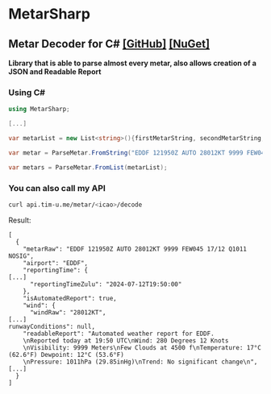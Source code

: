 # MetarSharp

## Metar Decoder for C# [[GitHub]](https://github.com/Tim-Unger/MetarSharp) [[NuGet]](https://www.nuget.org/packages/MetarSharp/)

**Library that is able to parse almost every metar, also allows creation of a JSON and Readable Report**


### Using C#
```cs
using MetarSharp;

[...]

var metarList = new List<string>(){firstMetarString, secondMetarString, ...};

var metar = ParseMetar.FromString("EDDF 121950Z AUTO 28012KT 9999 FEW045 17/12 Q1011 NOSIG");

var metars = ParseMetar.FromList(metarList);
```

### You can also call my API

```bash
curl api.tim-u.me/metar/<icao>/decode
```
Result:
```
[
  {
    "metarRaw": "EDDF 121950Z AUTO 28012KT 9999 FEW045 17/12 Q1011 NOSIG",
    "airport": "EDDF",
    "reportingTime": {
[...]
      "reportingTimeZulu": "2024-07-12T19:50:00"
    },
    "isAutomatedReport": true,
    "wind": {
      "windRaw": "28012KT",
[...]
runwayConditions": null,
    "readableReport": "Automated weather report for EDDF. 
    \nReported today at 19:50 UTC\nWind: 280 Degrees 12 Knots
    \nVisibility: 9999 Meters\nFew Clouds at 4500 f\nTemperature: 17°C (62.6°F) Dewpoint: 12°C (53.6°F)
    \nPressure: 1011hPa (29.85inHg)\nTrend: No significant change\n",
[...]
  }
]
```
